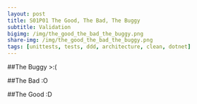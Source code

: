 ```yaml
---
layout: post
title: S01P01 The Good, The Bad, The Buggy 
subtitle: Validation
bigimg: /img/the_good_the_bad_the_buggy.png
share-img: /img/the_good_the_bad_the_buggy.png
tags: [unittests, tests, ddd, architecture, clean, dotnet]
---
```



##The Buggy >:(

##The Bad :O

##The Good :D